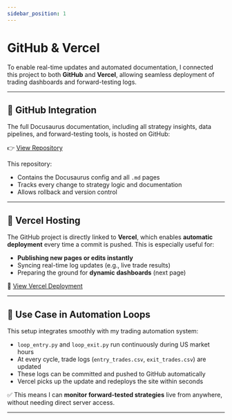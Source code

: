 ```yaml
---
sidebar_position: 1
---
```


# GitHub & Vercel

To enable real-time updates and automated documentation, I connected this project to both **GitHub** and **Vercel**, allowing seamless deployment of trading dashboards and forward-testing logs.

---

## 🔗 GitHub Integration

The full Docusaurus documentation, including all strategy insights, data pipelines, and forward-testing tools, is hosted on GitHub:

👉 [View Repository](https://github.com/BenjiFaccin/VIX_trading_strategy)

This repository:
- Contains the Docusaurus config and all `.md` pages
- Tracks every change to strategy logic and documentation
- Allows rollback and version control

---

## 🚀 Vercel Hosting

The GitHub project is directly linked to **Vercel**, which enables **automatic deployment** every time a commit is pushed. This is especially useful for:

- **Publishing new pages or edits instantly**
- Syncing real-time log updates (e.g., live trade results)
- Preparing the ground for **dynamic dashboards** (next page)

🔗 [View Vercel Deployment](https://vercel.com/benjis-projects-c3cba0f9/vix-trading-strategy/deployments)

---

## 🧠 Use Case in Automation Loops

This setup integrates smoothly with my trading automation system:

- `loop_entry.py` and `loop_exit.py` run continuously during US market hours
- At every cycle, trade logs (`entry_trades.csv`, `exit_trades.csv`) are updated
- These logs can be committed and pushed to GitHub automatically
- Vercel picks up the update and redeploys the site within seconds

✅ This means I can **monitor forward-tested strategies** live from anywhere, without needing direct server access.

---
